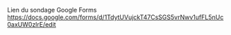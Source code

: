 Lien du sondage Google Forms
https://docs.google.com/forms/d/1TdytUVujckT47CsSGS5vrNwv1ufFL5nUc0axUW0zlrE/edit